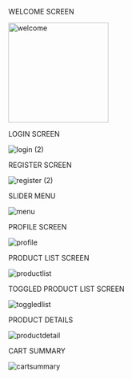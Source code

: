 WELCOME SCREEN

<img src="[https://github.com/user-attachments/assets/ffc8aa20-e60e-4830-acbb-a60f9e0dbd01]" alt="welcome" width="200"/>

LOGIN SCREEN

![login (2)](https://github.com/user-attachments/assets/341ddde1-a0f5-47db-9c4f-124fa6d91e83)

REGISTER SCREEN

![register (2)](https://github.com/user-attachments/assets/360bd37f-1bf5-477f-9eed-688f8e5c608f)

SLIDER MENU

![menu](https://github.com/user-attachments/assets/2c9027b0-0822-41be-9e33-647ebea37856)

PROFILE SCREEN

![profile](https://github.com/user-attachments/assets/297541a3-4dcf-4608-9d28-111aeb450fb0)

PRODUCT LIST SCREEN

![productlist](https://github.com/user-attachments/assets/88297945-1395-4f5c-ac9e-ea34128895ec)

TOGGLED PRODUCT LIST SCREEN

![toggledlist](https://github.com/user-attachments/assets/21f01877-d0ac-43bb-9584-41a5059c68de)

PRODUCT DETAILS

![productdetail](https://github.com/user-attachments/assets/e6eb2007-c0ed-4427-b170-c8edcf4d7d6d)

CART SUMMARY

![cartsummary](https://github.com/user-attachments/assets/e47c845c-303e-4464-840b-20c6c1933e43)
